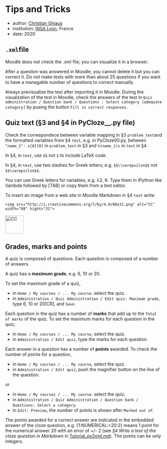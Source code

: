 # Tips and Tricks

- author: [Christian Ghiaus](mailto:cghiaus@gmail.com)
- institution: [INSA Lyon](https://www.insa-lyon.fr), France
- date: 2020

## `.xml`file

Moodle does not check the .xml file; you can visualize it in a browser.

After a question was answered in Moodle, you cannot delete it but you can correct it. Do not make tests with more than about 25 questions if you want to have a managable number of questions to correct manually.

Always previsualize the test after importing it in Moodle. During the visualzation of the test in Moodle, check the answers of the test in  `Quiz administration / Question bank / Questions : Select category [adequate category]` by pusing the button `Fill in correct responses`. 

## Quiz text (§3 and §4 in PyCloze__.py file)

Check the correspondece between variable mapping in  §3 `problem_text`and the formatted variables from §4 `test`, e.g. in PyCloze00.py, between `"name_1": x[0][0]` in `problem_text` in §3 and `%(name_1)s` in `text` in §4.

In §4, in `text`, use `$$` not `$` to include LaTeX code.

In §4, in `text`, use two slashes for Greek letters; e.g. `$$\\varepsilon$$` not `$$\varepsilon$$`.

You can use Greek letters for variables, e.g. λ2, θ. Type them in IPython like \lambda followed by [TAB] or copy them from a text editor.

To insert an image from a web site in Moodle Markdown in §4 `text` write:

`<img src="http://i.creativecommons.org/l/by/4.0/88x31.png"
alt="CC" width="88" hight="31">`

<img src="http://i.creativecommons.org/l/by/4.0/88x31.png"
alt="CC" width="58" hight="17">

## Grades, marks and points

A quiz is composed of questions. Each question is composed of a number of answers.

A quiz has a **maximum grade**, e.g. 6, 10 or 20. 

To set the maximum grade of a quiz,
- in `Home / My courses / ... My course`. select the quiz.
- in `Administration / Quiz Administration / Edit quiz: Maximum grade`, type 6, 10 or 20[CR], and `Save`.

Each question in the quiz has a number of **marks** that add up to the `Total of marks` of the quiz.
To set the maximum marks for each question in the quiz,
- in `Home / My courses / ... My course`, select the quiz.
- in `Administration / Edit quiz`, type the marks for each question.

Each answer in a question has a number of **points** awarded. To check the number of points for a question,
- in `Home / My courses / ... My course`, select the quiz.
- in `Administration / Edit quiz`, push the magnifier button on the line of the question.

or
- in `Home / My courses / ... My course`. select the quiz.
- in `Administration / Quiz Administration / Question bank / Questions: Select a category`.
- in `Edit: Preview`, the number of points is shown after `Marked out of`.

The points awarded for a correct answer are indicated in the embedded answer of the cloze question, e.g. {1:NUMERICAL:=20:2} means 1 point for the numerical answer 20 with an error of +/- 2 (see *§4 Write a text of the cloze question in Markdown* in [Tutorial_py2xml.md](Tutorial_py2xml.md)). The points can be only integers.

